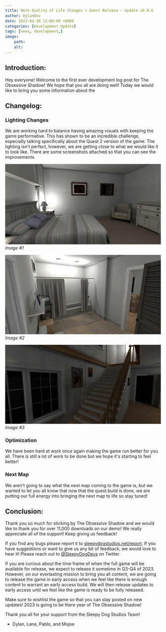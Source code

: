 ```yaml
---
title: More Quality of Life Changes + Quest Release ~ Update v0.0.6
author: DylanDev
date: 2023-04-30 12:00:00 +0800
categories: [Development Update]
tags: [news, development,]
image:
    path: 
    alt: 
---
```


## Introduction:

Hey everyone! Welcome to the first ever development log post for The Obsessive Shadow! We hope that you all are doing well! Today we would like to bring you some information about the 

## Changelog:

### Lighting Changes

We are working hard to balance having amazing visuals with keeping the game performative. This has shown to be an incredible challenge, especially talking specifically about the Quest 2 version of the game. The lighting isn't perfect, however, we are getting close to what we would like it to look like. There are some screenshots attached so that you can see the improvements.

![Desktop View](/assets/images/posts/post5/img1.jpg)
_Image #1_

![Desktop View](/assets/images/posts/post5/img2.jpg)
_Image #2_

![Desktop View](/assets/images/posts/post5/img3.jpg)
_Image #3_

### Optimization

We have been hard at work once again making the game run better for you all. There is still a lot of work to be done but we hope it's starting to feel better!

### Next Map

We aren't going to say what the next map coming to the game is, but we wanted to let you all know that now that the quest build is done, we are putting our full energy into bringing the next map to life so stay tuned!

## Conclusion:

Thank you so much for sticking by The Obsessive Shadow and we would like to thank you for over 11,000 downloads on our demo! We really appreciate all of the support! Keep giving us feedback!

If you find any bugs please report it to [sleepydogstudios.net/report](https://www.sleepydogstudios.net/report). If you have suggestions or want to give us any bit of feedback, we would love to hear it! Please reach out to [@SleepyDogDevs](https://twitter.com/sleepydogdevs) on Twitter.

If you are curious about the time frame of when the full game will be available for release, we expect to release it sometime in Q3-Q4 of 2023. However, on our everlasting mission to bring you all content, we are going to release the game in early access when we feel like there is enough content to warrant an early access build. We will then release updates to early access until we feel like the game is ready to be fully released.

Make sure to wishlist the game so that you can stay posted on new updates! 2023 is going to be there year of The Obsessive Shadow!


Thank you all for your support from the Sleepy Dog Studios Team!

- Dylan, Lane, Pablo, and Mojoe